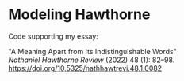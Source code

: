 # Modeling Hawthorne
Code supporting my essay:

"A Meaning Apart from Its Indistinguishable Words"\
*Nathaniel Hawthorne Review* (2022) 48 (1): 82–98.\
https://doi.org/10.5325/nathhawtrevi.48.1.0082

